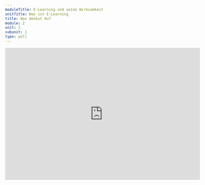 ```yaml
---
moduleTitle: E-Learning und seine Wirksamkeit
unitTitle: Was ist E-Learning
title: Was denkst du? 
module: 2
unit: 1
subunit: 1
type: poll
---
```


<iframe src="https://docs.google.com/forms/d/e/1FAIpQLSeLXODRO90DDNmEdw3ojDrNaB2cGPs-zpxJGMp6I_NzMYWPmg/viewform?embedded=true" width="640" height="435" frameborder="0" marginheight="0" marginwidth="0">Loading...</iframe>